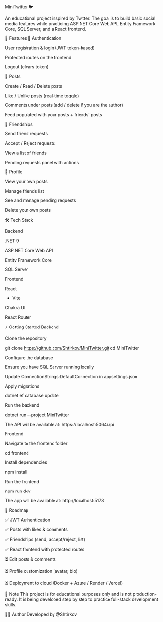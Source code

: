 MiniTwitter 🐦

An educational project inspired by Twitter.
The goal is to build basic social media features while practicing ASP.NET Core Web API, Entity Framework Core, SQL Server, and a React frontend.

🚀 Features
👤 Authentication

User registration & login (JWT token-based)

Protected routes on the frontend

Logout (clears token)

📝 Posts

Create / Read / Delete posts

Like / Unlike posts (real-time toggle)

Comments under posts (add / delete if you are the author)

Feed populated with your posts + friends’ posts

🤝 Friendships

Send friend requests

Accept / Reject requests

View a list of friends

Pending requests panel with actions

👤 Profile

View your own posts

Manage friends list

See and manage pending requests

Delete your own posts

🛠️ Tech Stack

Backend

.NET 9

ASP.NET Core Web API

Entity Framework Core

SQL Server

Frontend

React
 + Vite

Chakra UI

React Router

⚡ Getting Started
Backend

Clone the repository

git clone https://github.com/Shtirkov/MiniTwitter.git
cd MiniTwitter


Configure the database

Ensure you have SQL Server running locally

Update ConnectionStrings:DefaultConnection in appsettings.json

Apply migrations

dotnet ef database update


Run the backend

dotnet run --project MiniTwitter


The API will be available at: https://localhost:5064/api

Frontend

Navigate to the frontend folder

cd frontend


Install dependencies

npm install


Run the frontend

npm run dev


The app will be available at: http://localhost:5173

🎯 Roadmap

✅ JWT Authentication

✅ Posts with likes & comments

✅ Friendships (send, accept/reject, list)

✅ React frontend with protected routes

⏳ Edit posts & comments

⏳ Profile customization (avatar, bio)

⏳ Deployment to cloud (Docker + Azure / Render / Vercel)

📖 Note
This project is for educational purposes only and is not production-ready.
It is being developed step by step to practice full-stack development skills.

👨‍💻 Author
Developed by @Shtirkov
